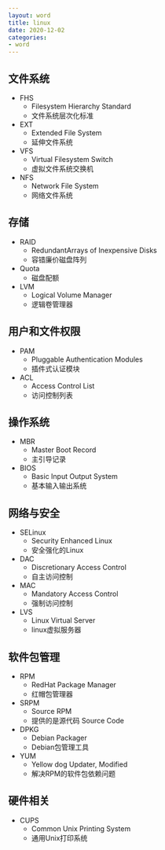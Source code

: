 ```yaml
---
layout: word
title: linux
date: 2020-12-02
categories:
- word
---
```

## 文件系统
* FHS
	* Filesystem Hierarchy Standard
	* 文件系统层次化标准
* EXT
	* Extended File System
	* 延伸文件系统
* VFS
	* Virtual Filesystem Switch
	* 虚拟文件系统交换机
* NFS
	* Network File System
	* 网络文件系统

## 存储
* RAID
	* RedundantArrays of Inexpensive Disks
	* 容错廉价磁盘阵列
* Quota
	* 磁盘配额
* LVM
	* Logical Volume Manager
	* 逻辑卷管理器

## 用户和文件权限
* PAM
	* Pluggable Authentication Modules
	* 插件式认证模块
* ACL
	* Access Control List
	* 访问控制列表

## 操作系统
* MBR
	* Master Boot Record
	* 主引导记录
* BIOS
	* Basic Input Output System
	* 基本输入输出系统

## 网络与安全
* SELinux
	* Security Enhanced Linux
	* 安全强化的Linux
* DAC
	* Discretionary Access Control
	* 自主访问控制
* MAC
	* Mandatory Access Control
	* 强制访问控制
* LVS
	* Linux Virtual Server
	* linux虚拟服务器

## 软件包管理
* RPM
	* RedHat Package Manager
	* 红帽包管理器
* SRPM
	* Source RPM
	* 提供的是源代码 Source Code
* DPKG
	* Debian Packager
	* Debian包管理工具
* YUM
	* Yellow dog Updater, Modified
	* 解决RPM的软件包依赖问题

## 硬件相关
* CUPS
	* Common Unix Printing System
	* 通用Unix打印系统

